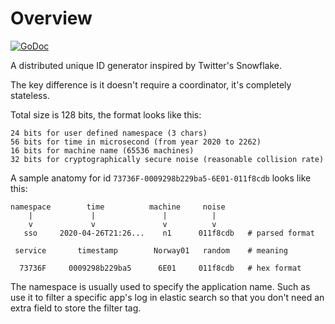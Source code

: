 # Overview

[![GoDoc](https://godoc.org/github.com/ysmood/uuid?status.svg)](https://pkg.go.dev/github.com/ysmood/uuid)

A distributed unique ID generator inspired by Twitter's Snowflake.

The key difference is it doesn't require a coordinator, it's completely stateless.

Total size is 128 bits, the format looks like this:

```text
24 bits for user defined namespace (3 chars)
56 bits for time in microsecond (from year 2020 to 2262)
16 bits for machine name (65536 machines)
32 bits for cryptographically secure noise (reasonable collision rate)
```

A sample anatomy for id `73736F-0009298b229ba5-6E01-011f8cdb` looks like this:

```text
namespace        time          machine     noise
    |             |               |          |
    v             v               v          v
   sso     2020-04-26T21:26...    n1      011f8cdb   # parsed format

 service       timestamp        Norway01   random    # meaning

  73736F     0009298b229ba5      6E01     011f8cdb   # hex format
```

The namespace is usually used to specify the application name. Such as use it to filter a specific app's log in elastic search so that you don't need an extra field to store the filter tag.
